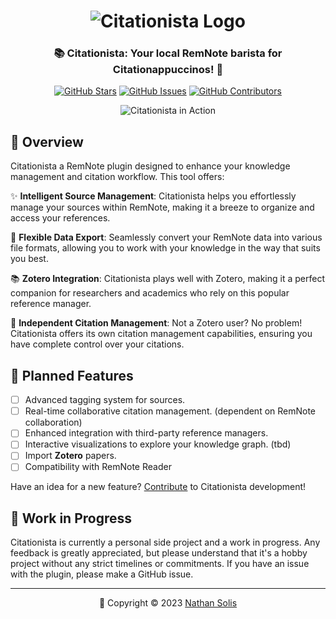 <h1 align="center">
	<img src="https://raw.githubusercontent.com/{REPO}/main/assets/citationista-logo.png" alt="Citationista Logo">
</h1>

<h3 align="center">
	📚 Citationista: Your local RemNote barista for Citationappuccinos! 📖
</h3>

<p align="center">
	<a href="https://github.com/{REPO}/stargazers"><img src="https://img.shields.io/github/stars/{REPO}?colorA=363a4f&colorB=b7bdf8&style=for-the-badge" alt="GitHub Stars"></a>
	<a href="https://github.com/{REPO}/issues"><img src="https://img.shields.io/github/issues/{REPO}?colorA=363a4f&colorB=f5a97f&style=for-the-badge" alt="GitHub Issues"></a>
	<a href="https://github.com/{REPO}/contributors"><img src="https://img.shields.io/github/contributors/{REPO}?colorA=363a4f&colorB=a6da95&style=for-the-badge" alt="GitHub Contributors"></a>
</p>

<p align="center">
	<img src="https://raw.githubusercontent.com/{REPO}/main/assets/remnote-preview.gif" alt="Citationista in Action">
</p>

## 🚀 Overview

Citationista a RemNote plugin designed to enhance your knowledge management and citation workflow. This tool offers:

✨ **Intelligent Source Management**: Citationista helps you effortlessly manage your sources within RemNote, making it a breeze to organize and access your references.

📂 **Flexible Data Export**: Seamlessly convert your RemNote data into various file formats, allowing you to work with your knowledge in the way that suits you best.

📚 **Zotero Integration**: Citationista plays well with Zotero, making it a perfect companion for researchers and academics who rely on this popular reference manager.

🧩 **Independent Citation Management**: Not a Zotero user? No problem! Citationista offers its own citation management capabilities, ensuring you have complete control over your citations.

## 📅 Planned Features

- [ ] Advanced tagging system for sources.
- [ ] Real-time collaborative citation management. (dependent on RemNote collaboration)
- [ ] Enhanced integration with third-party reference managers.
- [ ] Interactive visualizations to explore your knowledge graph. (tbd)
- [ ] Import **Zotero** papers.
- [ ] Compatibility with RemNote Reader

Have an idea for a new feature? [Contribute](CONTRIBUTING.md) to Citationista development!

## 🚧 Work in Progress

Citationista is currently a personal side project and a work in progress. Any feedback is greatly appreciated, but please understand that it's a hobby project without any strict timelines or commitments. If you have an issue with the plugin, please make a GitHub issue. 

<!-- This is a comment ## 💝 Thanks to Our Contributors 


## 📄 Installation



## 📖 Documentation

Explore the full potential of Citationista by diving into our comprehensive [Documentation](https://citationista-docs.example.com). Learn how to make the most of its features and supercharge your RemNote experience!

## 🐛 Bugs and Issues

Found a bug or want to suggest a feature? Please open an issue on our [GitHub Issues](https://github.com/{REPO}/issues) page. Your feedback is invaluable!

-->
---

<p align="center">
	📆 Copyright &copy; 2023 <a href="https://github.com/coldenate" target="_blank">Nathan Solis</a>
</p>
